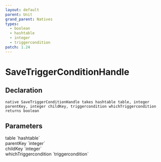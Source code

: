 ```yaml
---
layout: default
parent: Unit
grand_parent: Natives
types:
  - boolean
  - hashtable
  - integer
  - triggercondition
patch: 1.24
---
```


# SaveTriggerConditionHandle

## Declaration

```
native SaveTriggerConditionHandle takes hashtable table, integer parentKey, integer childKey, triggercondition whichTriggercondition returns boolean
```

## Parameters
<dl>
  <dt>table `hashtable`</dt>
  <dd></dd>

  <dt>parentKey `integer`</dt>
  <dd></dd>

  <dt>childKey `integer`</dt>
  <dd></dd>

  <dt>whichTriggercondition `triggercondition`</dt>
  <dd></dd>
</dl>